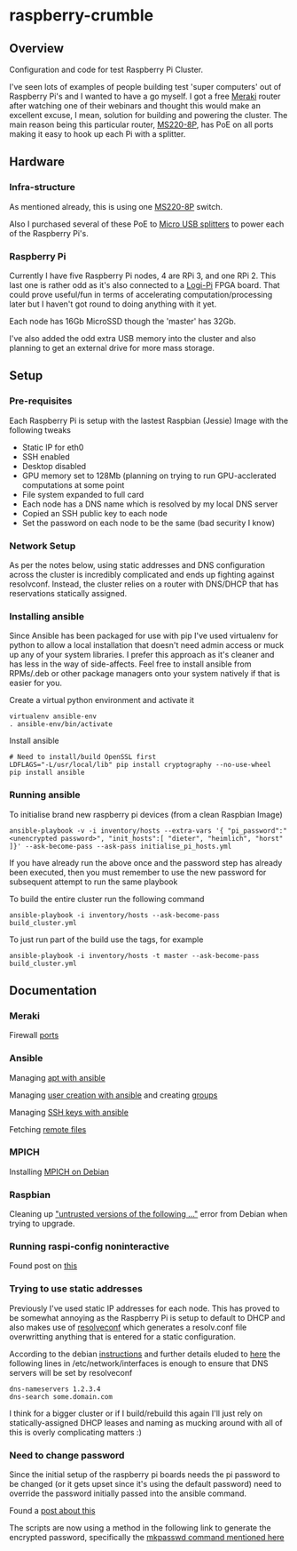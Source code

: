 # raspberry-crumble

## Overview

Configuration and code for test Raspberry Pi Cluster.

I've seen lots of examples of people building test 'super computers' out of Raspberry Pi's and I wanted to have a go myself.  I got a free [Meraki](https://meraki.cisco.com) router after watching one of their webinars and thought this would make an excellent excuse, I mean, solution for building and powering the cluster.  The main reason being this particular router, [MS220-8P](https://meraki.cisco.com/products/switches/ms220-8), has PoE on all ports making it easy to hook up each Pi with a splitter.


## Hardware

### Infra-structure

As mentioned already, this is using one [MS220-8P](https://meraki.cisco.com/products/switches/ms220-8) switch.

Also I purchased several of these PoE to [Micro USB splitters](https://www.amazon.co.uk/gp/product/B01H37XQP8/ref=oh_aui_detailpage_o03_s00?ie=UTF8&psc=1) to power each of the Raspberry Pi's.


### Raspberry Pi

Currently I have five Raspberry Pi nodes, 4 are RPi 3, and one RPi 2.  This last one is rather odd as it's also connected to a [Logi-Pi](http://valentfx.com/logi-pi/) FPGA board.  That could prove useful/fun in terms of accelerating computation/processing later but I haven't got round to doing anything with it yet.

Each node has 16Gb MicroSSD though the 'master' has 32Gb.

I've also added the odd extra USB memory into the cluster and also planning to get an external drive for more mass storage.


## Setup

### Pre-requisites

Each Raspberry Pi is setup with the lastest Raspbian (Jessie) Image with the following tweaks

* Static IP for eth0
* SSH enabled
* Desktop disabled
* GPU memory set to 128Mb (planning on trying to run GPU-acclerated computations at some point
* File system expanded to full card
* Each node has a DNS name which is resolved by my local DNS server
* Copied an SSH public key to each node
* Set the password on each node to be the same (bad security I know)

### Network Setup

As per the notes below, using static addresses and DNS configuration across the cluster 
is incredibly complicated and ends up fighting against resolvconf.  Instead, the cluster relies on 
a router with DNS/DHCP that has reservations statically assigned.   


### Installing ansible

Since Ansible has been packaged for use with pip I've used virtualenv for python to allow a local installation that doesn't need admin access or muck up any of your system libraries.  I prefer this approach as it's cleaner and has less in the way of side-affects.  Feel free to install ansible from RPMs/.deb or other package managers onto your system natively if that is easier for you.

Create a virtual python environment and activate it

```
virtualenv ansible-env
. ansible-env/bin/activate
```

Install ansible

```
# Need to install/build OpenSSL first 
LDFLAGS="-L/usr/local/lib" pip install cryptography --no-use-wheel
pip install ansible
```


### Running ansible

To initialise brand new raspberry pi devices (from a clean Raspbian Image)

```
ansible-playbook -v -i inventory/hosts --extra-vars '{ "pi_password":"<unencrypted password>", "init_hosts":[ "dieter", "heimlich", "horst" ]}' --ask-become-pass --ask-pass initialise_pi_hosts.yml
```

If you have already run the above once and the password step has already been executed, then you must remember to
use the new password for subsequent attempt to run the same playbook

To build the entire cluster run the following command

```
ansible-playbook -i inventory/hosts --ask-become-pass build_cluster.yml
```

To just run part of the build use the tags, for example

```
ansible-playbook -i inventory/hosts -t master --ask-become-pass build_cluster.yml
```


## Documentation

### Meraki

Firewall [ports](https://documentation.meraki.com/zGeneral_Administration/Other_Topics/Firewall_Rules_for_Cloud_Connectivity)


### Ansible

Managing [apt with ansible](http://docs.ansible.com/ansible/apt_module.html)

Managing [user creation with ansible](http://docs.ansible.com/ansible/user_module.html) and creating
[groups](http://docs.ansible.com/ansible/group_module.html)

Managing [SSH keys with ansible](http://blog.appliedinformaticsinc.com/how-to-manage-ssh-keys-using-ansible/)

Fetching [remote files](http://docs.ansible.com/ansible/fetch_module.html)


### MPICH

Installing [MPICH on Debian](http://www.cslu.ogi.edu/~zak/debianclusters/Installing_MPICH)


### Raspbian

Cleaning up ["untrusted versions of the following ..."](http://serverfault.com/questions/444798/debian-warning-untrusted-versions-of-the-following-packages-will-be-installe)
error from Debian when trying to upgrade.


### Running raspi-config noninteractive

Found post on [this](https://www.raspberrypi.org/forums/viewtopic.php?f=63&t=21632)

### Trying to use static addresses

Previously I've used static IP addresses for each node.  This has proved to be somewhat annoying as 
the Raspberry Pi is setup to default to DHCP and also makes use of 
[resolveconf](http://manpages.ubuntu.com/manpages/zesty/man8/resolvconf.8.html) 
which generates a resolv.conf file overwritting anything that is entered for a static configuration. 

According to the debian [instructions](https://wiki.debian.org/NetworkConfiguration#The_resolvconf_program)
and further details eluded to [here](https://wiki.debian.org/NetworkConfiguration#A.2Fetc.2Fnetwork.2Finterfaces)
the following lines in /etc/network/interfaces is enough to ensure that DNS servers will be set by resolveconf

```
dns-nameservers 1.2.3.4
dns-search some.domain.com
```

I think for a bigger cluster or if I build/rebuild this again I'll just rely on statically-assigned
DHCP leases and naming as mucking around with all of this is overly complicating matters :)


### Need to change password

Since the initial setup of the raspberry pi boards needs the pi password to be changed
(or it gets upset since it's using the default password) need to override the password initially passed 
into the ansible command.

Found a [post about this](https://stackoverflow.com/questions/34243229/in-ansible-is-it-possible-to-define-the-authentication-method-per-playbook)

The scripts are now using a method in the following link to generate the encrypted password, specifically
the [mkpasswd command mentioned here](http://docs.ansible.com/ansible/latest/faq.html#how-do-i-generate-crypted-passwords-for-the-user-module) 
                      